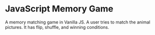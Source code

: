 # JavaScript Memory Game

A memory matching game in Vanilla JS. A user tries to match the animal pictures. It has flip, shuffle, and winning conditions.
